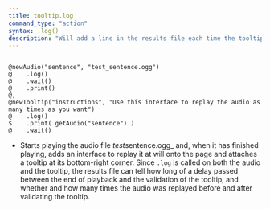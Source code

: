```yaml
---
title: tooltip.log
command_type: "action"
syntax: .log()
description: "Will add a line in the results file each time the tooltip is validated."
---
```


<!--more-->

<pre><code class="language-diff-javascript diff-highlight try-">
@newAudio("sentence", "test_sentence.ogg")
@    .log()
@    .wait()
@    .print()
@,
@newTooltip("instructions", "Use this interface to replay the audio as many times as you want")
@    .log()
$    .print( getAudio("sentence") )
@    .wait()
</code></pre>

+ Starts playing the audio file *test*sentence.ogg_ and, when it has finished playing, adds an interface to replay it at will onto the page and attaches a tooltip at its bottom-right corner. Since `.log` is called on both the audio and the tooltip, the results file can tell how long of a delay passed between the end of playback and the validation of the tooltip, and whether and how many times the audio was replayed before and after validating the tooltip.		
